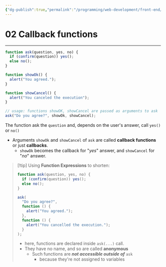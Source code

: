 ```yaml
---
{"dg-publish":true,"permalink":"/programming/web-development/front-end/javascript-vanilla/01-basics/12-functions/08-callback-functions/","tags":["programming","webdevelopment","frontend","JavaScript"],"created":"2024-11-09T11:30:42.522+08:00"}
---
```



# 02 Callback functions

---

```javascript
function ask(question, yes, no) {
  if (confirm(question)) yes();
  else no();
}

function showOk() {
  alert("You agreed.");
}

function showCancel() {
  alert("You canceled the execution");
}

// usage: functions showOK, showCancel are passed as arguments to ask
ask("Do you agree?", showOk, showCancel);
```

The function ask the `question` and, depends on the user's answer, call `yes()` or `no()`

- Arguments `showOk` and `showCancel` of `ask` are called **callback functions** or just **callbacks**.
  - `showOk` becomes the callback for "_yes_" answer, and `showCancel` for "_no_" answer.

> [!tip] Using **Function Expressions** to shorten:
>
> ```javascript
> function ask(question, yes, no) {
>   if (confirm(question)) yes();
>   else no();
> }
>
> ask(
>   "Do you agree?",
>   function () {
>     alert("You agreed.");
>   },
>   function () {
>     alert("You cancelled the execution.");
>   }
> );
> ```
>
> - here, functions are declared inside `ask(...)` call.
> - They have no name, and so are called **anonymous**
>   - Such functions are **_not accessible outside of_** `ask`
>     - because they're not assigned to variables
